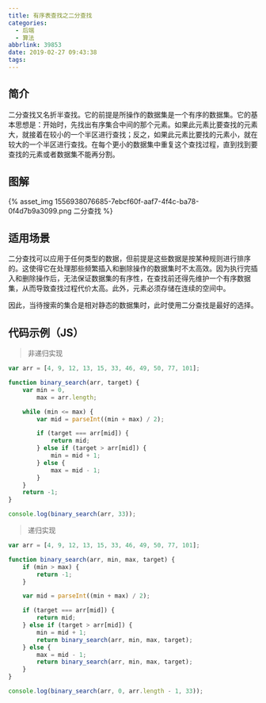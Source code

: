 ```yaml
---
title: 有序表查找之二分查找
categories:
  - 后端
  - 算法
abbrlink: 39853
date: 2019-02-27 09:43:38
tags:
---
```


## 简介

二分查找又名折半查找。它的前提是所操作的数据集是一个有序的数据集。它的基本思想是：开始时，先找出有序集合中间的那个元素。如果此元素比要查找的元素大，就接着在较小的一个半区进行查找；反之，如果此元素比要找的元素小，就在较大的一个半区进行查找。在每个更小的数据集中重复这个查找过程，直到找到要查找的元素或者数据集不能再分割。

<!-- more -->

## 图解

{% asset_img 1556938076685-7ebcf60f-aaf7-4f4c-ba78-0f4d7b9a3099.png 二分查找 %}

## 适用场景

二分查找可以应用于任何类型的数据，但前提是这些数据是按某种规则进行排序的。这使得它在处理那些频繁插入和删除操作的数据集时不太高效。因为执行完插入和删除操作后，无法保证数据集的有序性，在查找前还得先维护一个有序数据集，从而导致查找过程代价太高。此外，元素必须存储在连续的空间中。

因此，当待搜索的集合是相对静态的数据集时，此时使用二分查找是最好的选择。

## 代码示例（JS）

> 非递归实现

```js
var arr = [4, 9, 12, 13, 15, 33, 46, 49, 50, 77, 101];

function binary_search(arr, target) {
    var min = 0,
        max = arr.length;

    while (min <= max) {
        var mid = parseInt((min + max) / 2);

        if (target === arr[mid]) {
            return mid;
        } else if (target > arr[mid]) {
            min = mid + 1;
        } else {
            max = mid - 1;
        }
    }
    return -1;
}

console.log(binary_search(arr, 33));
```

> 递归实现

```js
var arr = [4, 9, 12, 13, 15, 33, 46, 49, 50, 77, 101];

function binary_search(arr, min, max, target) {
    if (min > max) {
        return -1;
    }

    var mid = parseInt((min + max) / 2);

    if (target === arr[mid]) {
        return mid;
    } else if (target > arr[mid]) {
        min = mid + 1;
        return binary_search(arr, min, max, target);
    } else {
        max = mid - 1;
        return binary_search(arr, min, max, target);
    }
}

console.log(binary_search(arr, 0, arr.length - 1, 33));
```

